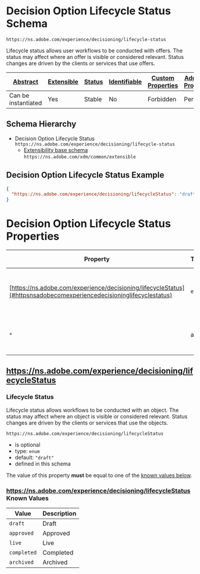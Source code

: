 
# Decision Option Lifecycle Status Schema

```
https://ns.adobe.com/experience/decisioning/lifecycle-status
```

Lifecycle status allows user workflows to be conducted with offers. The status may affect where an offer is visible or considered relevant. Status changes are driven by the clients or services that use offers.

| [Abstract](../../../../abstract.md) | [Extensible](../../../../extensions.md) | [Status](../../../../status.md) | [Identifiable](../../../../id.md) | [Custom Properties](../../../../extensions.md) | [Additional Properties](../../../../extensions.md) | Defined In |
|-------------------------------------|-----------------------------------------|---------------------------------|-----------------------------------|------------------------------------------------|----------------------------------------------------|------------|
| Can be instantiated | Yes | Stable | No | Forbidden | Permitted | [adobe/experience/decisioning/lifecycle-status.schema.json](adobe/experience/decisioning/lifecycle-status.schema.json) |
## Schema Hierarchy

* Decision Option Lifecycle Status `https://ns.adobe.com/experience/decisioning/lifecycle-status`
  * [Extensibility base schema](../../../datatypes/extensible.schema.md) `https://ns.adobe.com/xdm/common/extensible`


## Decision Option Lifecycle Status Example
```json
{
  "https://ns.adobe.com/experience/decisioning/lifecycleStatus": "draft"
}
```

# Decision Option Lifecycle Status Properties

| Property | Type | Required | Defined by |
|----------|------|----------|------------|
| [https://ns.adobe.com/experience/decisioning/lifecycleStatus](#httpsnsadobecomexperiencedecisioninglifecyclestatus) | `enum` | Optional | Decision Option Lifecycle Status (this schema) |
| `*` | any | Additional | this schema *allows* additional properties |

## https://ns.adobe.com/experience/decisioning/lifecycleStatus
### Lifecycle Status

Lifecycle status allows workflows to be conducted with an object. The status may affect where an object is visible or considered relevant. Status changes are driven by the clients or services that use the objects.

`https://ns.adobe.com/experience/decisioning/lifecycleStatus`
* is optional
* type: `enum`
* default: `"draft"`
* defined in this schema

The value of this property **must** be equal to one of the [known values below](#httpsnsadobecomexperiencedecisioninglifecyclestatus-known-values).

### https://ns.adobe.com/experience/decisioning/lifecycleStatus Known Values
| Value | Description |
|-------|-------------|
| `draft` | Draft |
| `approved` | Approved |
| `live` | Live |
| `completed` | Completed |
| `archived` | Archived |




